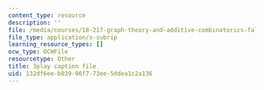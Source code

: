 ```yaml
---
content_type: resource
description: ''
file: /media/courses/18-217-graph-theory-and-additive-combinatorics-fall-2019/132df6eeb03996f773ee5ddea1c2a136_oLwZFBZylUw.srt
file_type: application/x-subrip
learning_resource_types: []
ocw_type: OCWFile
resourcetype: Other
title: 3play caption file
uid: 132df6ee-b039-96f7-73ee-5ddea1c2a136
---
```

